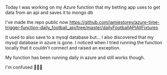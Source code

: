Today I was working on my Azure function that my betting app uses to get data from an api
and saves it to mongo db

I've made the repo public now
https://github.com/jamiestorey/azure-time-trigger-function-daily_football_api/tree/master/dailyFootballAPIAllFixtures

It used to also save to a mysql database but...
I also discovered that my mysql database in azure is gone. I noticed when I tried running the function locally
that it couldn't connect and raised an exception.

My function has been running daily in azure and still works though. 

I'm confused 🤷‍♀️🙃